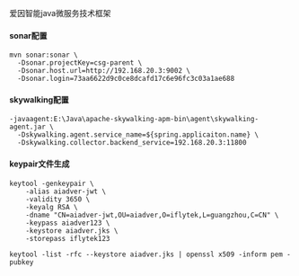 爱因智能java微服务技术框架

#### sonar配置

```shell script
mvn sonar:sonar \
  -Dsonar.projectKey=csg-parent \
  -Dsonar.host.url=http://192.168.20.3:9002 \
  -Dsonar.login=73aa6622d9c0ce8dcafd17c6e96fc3c03a1ae688
```

#### skywalking配置

```shell script
-javaagent:E:\Java\apache-skywalking-apm-bin\agent\skywalking-agent.jar \
  -Dskywalking.agent.service_name=${spring.applicaiton.name} \
  -Dskywalking.collector.backend_service=192.168.20.3:11800
```

#### keypair文件生成

```shell script
keytool -genkeypair \
    -alias aiadver-jwt \
    -validity 3650 \
    -keyalg RSA \
    -dname "CN=aiadver-jwt,OU=aiadver,O=iflytek,L=guangzhou,C=CN" \
    -keypass aiadver123 \
    -keystore aiadver.jks \
    -storepass iflytek123

keytool -list -rfc --keystore aiadver.jks | openssl x509 -inform pem -pubkey
```